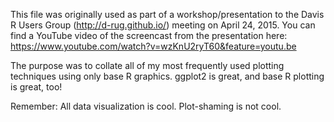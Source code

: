 This file was originally used as part of a workshop/presentation to the 
Davis R Users Group (http://d-rug.github.io/) meeting on April 24, 2015.
You can find a YouTube video of the screencast from the presentation  here:
https://www.youtube.com/watch?v=wzKnU2ryT60&feature=youtu.be


The purpose was to collate all of my most frequently used plotting techniques
using only base R graphics. ggplot2 is great, and base R plotting is great,
too!

Remember: All data visualization is cool. Plot-shaming is not cool.
